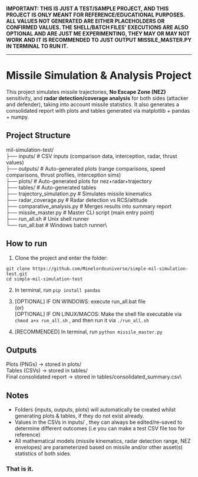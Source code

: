 __IMPORTANT: THIS IS JUST A TEST/SAMPLE PROJECT, AND THIS PROJECT IS ONLY MEANT FOR REFERENCE/EDUCATIONAL PURPOSES. ALL VALUES NOT GENERATED ARE EITHER PLACEHOLDERS OR CONFIRMED VALUES. THE SHELL/BATCH FILES' EXECUTIONS ARE ALSO OPTIONAL AND ARE JUST ME EXPERIMENTING, THEY MAY OR MAY NOT WORK AND IT IS RECOMMENDED TO JUST OUTPUT MISSILE_MASTER.PY IN TERMINAL TO RUN IT.__

---

# Missile Simulation & Analysis Project

This project simulates missile trajectories, **No Escape Zone (NEZ)** sensitivity, and **radar detection/coverage analysis** for both sides (attacker and defender), taking into account missile statistics.
It also generates a consolidated report with plots and tables generated via matplotlib + pandas + numpy. 

## Project Structure

mil-simulation-test/\
├── inputs/ # CSV inputs (comparison data, interception, radar, thrust values)\
├── outputs/ # Auto-generated plots (range comparisons, speed comparisons, thrust profiles, interception sims)\
├── plots/ # Auto-generated plots for nez+radar+trajectory\
├── tables/ # Auto-generated tables\
├── trajectory_simulation.py # Simulates missile kinematics\
├── radar_coverage.py # Radar detection vs RCS/altitude\
├── comparative_analysis.py # Merges results into summary report\
├── missile_master.py # Master CLI script (main entry point)\
├── run_all.sh # Unix shell runner\
└── run_all.bat # Windows batch runner\

## How to run

1. Clone the project and enter the folder:

```git clone https://github.com/Minelordsuniverse/simple-mil-simulation-test.git```\
```cd simple-mil-simulation-test```

2. In terminal, run ```pip install pandas```

3. [OPTIONAL] IF ON WINDOWS: execute run_all.bat file\
(or)\
[OPTIONAL] IF ON LINUX/MACOS: Make the shell file executable via ```chmod a+x run_all.sh``` , and then run it via ```./run_all.sh```

4. [RECOMMENDED] In terminal, run ```python missile_master.py```

## Outputs

Plots (PNGs) → stored in plots/\
Tables (CSVs) → stored in tables/\
Final consolidated report → stored in tables/consolidated_summary.csv\

## Notes

- Folders (inputs, outputs, plots) will automatically be created whilst generating plots & tables, if they do not exist already.
- Values in the CSVs in inputs/ , they can always be edited/re-saved to determine different outcomes (i.e you can make a test CSV file too for reference)
- All mathematical models (missile kinematics, radar detection range, NEZ envelopes) are parameterized based on missile and/or other asset(s) statistics of both sides.

### That is it. 

   

   
